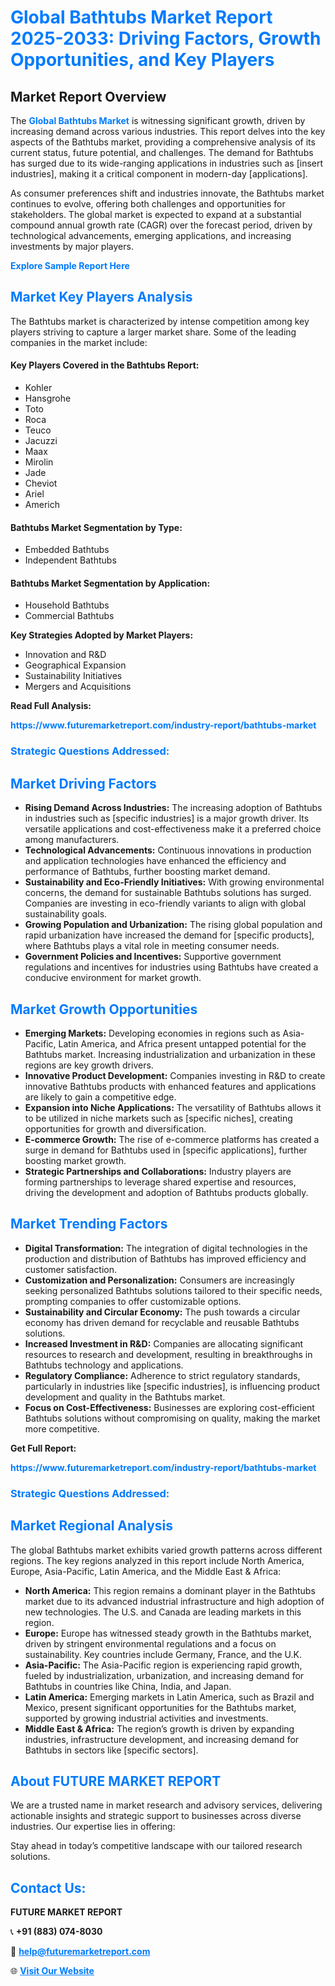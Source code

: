 <h1 style="color: #007BFF;">Global Bathtubs Market Report 2025-2033: Driving Factors, Growth Opportunities, and Key Players</h1>

<section id="overview">
<h2>Market Report Overview</h2>
<p>The <a href="https://www.futuremarketreport.com/industry-report/bathtubs-market" style="color: #007BFF; text-decoration: none;"><strong>Global Bathtubs Market</strong></a> is witnessing significant growth, driven by increasing demand across various industries. This report delves into the key aspects of the Bathtubs market, providing a comprehensive analysis of its current status, future potential, and challenges. The demand for Bathtubs has surged due to its wide-ranging applications in industries such as [insert industries], making it a critical component in modern-day [applications].</p>
<p>As consumer preferences shift and industries innovate, the Bathtubs market continues to evolve, offering both challenges and opportunities for stakeholders. The global market is expected to expand at a substantial compound annual growth rate (CAGR) over the forecast period, driven by technological advancements, emerging applications, and increasing investments by major players.</p>
</section>

<section id="overview">
<p><a href="https://www.futuremarketreport.com/request-sample/reportId=107631" style="color: #007BFF; text-decoration: none;"><strong>Explore Sample Report Here</strong></a></p>
</section>

<section id="key-players">
<h2 style="color: #007BFF;">Market Key Players Analysis</h2>
<p>The Bathtubs market is characterized by intense competition among key players striving to capture a larger market share. Some of the leading companies in the market include:</p>
<h4>Key Players Covered in the Bathtubs Report:</h4>
<ul><li>Kohler</li><li>Hansgrohe</li><li>Toto</li><li>Roca</li><li>Teuco</li><li>Jacuzzi</li><li>Maax</li><li>Mirolin</li><li>Jade</li><li>Cheviot</li><li>Ariel</li><li>Americh</li></ul>
<h4>Bathtubs Market Segmentation by Type:</h4>
<ul><li>Embedded Bathtubs</li><li>Independent Bathtubs</li></ul>

<h4>Bathtubs Market Segmentation by Application:</h4>
<ul><li>Household Bathtubs</li><li>Commercial Bathtubs</li></ul>
<p><strong>Key Strategies Adopted by Market Players:</strong></p>
<ul>
<li>Innovation and R&D</li>
<li>Geographical Expansion</li>
<li>Sustainability Initiatives</li>
<li>Mergers and Acquisitions</li>
</ul>
</section>

<section>
<p><strong>Read Full Analysis: </strong></p><a href="https://www.futuremarketreport.com/industry-report/bathtubs-market" style="color: #007BFF; text-decoration: none;"><strong>https://www.futuremarketreport.com/industry-report/bathtubs-market</strong></a>
<h3 style="color: #007BFF;">Strategic Questions Addressed:</h3>
</section>

<section id="driving-factors">
<h2 style="color: #007BFF;">Market Driving Factors</h2>
<ul>
<li><strong>Rising Demand Across Industries:</strong> The increasing adoption of Bathtubs in industries such as [specific industries] is a major growth driver. Its versatile applications and cost-effectiveness make it a preferred choice among manufacturers.</li>
<li><strong>Technological Advancements:</strong> Continuous innovations in production and application technologies have enhanced the efficiency and performance of Bathtubs, further boosting market demand.</li>
<li><strong>Sustainability and Eco-Friendly Initiatives:</strong> With growing environmental concerns, the demand for sustainable Bathtubs solutions has surged. Companies are investing in eco-friendly variants to align with global sustainability goals.</li>
<li><strong>Growing Population and Urbanization:</strong> The rising global population and rapid urbanization have increased the demand for [specific products], where Bathtubs plays a vital role in meeting consumer needs.</li>
<li><strong>Government Policies and Incentives:</strong> Supportive government regulations and incentives for industries using Bathtubs have created a conducive environment for market growth.</li>
</ul>
</section>

<section id="growth-opportunities">
<h2 style="color: #007BFF;">Market Growth Opportunities</h2>
<ul>
<li><strong>Emerging Markets:</strong> Developing economies in regions such as Asia-Pacific, Latin America, and Africa present untapped potential for the Bathtubs market. Increasing industrialization and urbanization in these regions are key growth drivers.</li>
<li><strong>Innovative Product Development:</strong> Companies investing in R&D to create innovative Bathtubs products with enhanced features and applications are likely to gain a competitive edge.</li>
<li><strong>Expansion into Niche Applications:</strong> The versatility of Bathtubs allows it to be utilized in niche markets such as [specific niches], creating opportunities for growth and diversification.</li>
<li><strong>E-commerce Growth:</strong> The rise of e-commerce platforms has created a surge in demand for Bathtubs used in [specific applications], further boosting market growth.</li>
<li><strong>Strategic Partnerships and Collaborations:</strong> Industry players are forming partnerships to leverage shared expertise and resources, driving the development and adoption of Bathtubs products globally.</li>
</ul>
</section>

<section id="trending-factors">
<h2 style="color: #007BFF;">Market Trending Factors</h2>
<ul>
<li><strong>Digital Transformation:</strong> The integration of digital technologies in the production and distribution of Bathtubs has improved efficiency and customer satisfaction.</li>
<li><strong>Customization and Personalization:</strong> Consumers are increasingly seeking personalized Bathtubs solutions tailored to their specific needs, prompting companies to offer customizable options.</li>
<li><strong>Sustainability and Circular Economy:</strong> The push towards a circular economy has driven demand for recyclable and reusable Bathtubs solutions.</li>
<li><strong>Increased Investment in R&D:</strong> Companies are allocating significant resources to research and development, resulting in breakthroughs in Bathtubs technology and applications.</li>
<li><strong>Regulatory Compliance:</strong> Adherence to strict regulatory standards, particularly in industries like [specific industries], is influencing product development and quality in the Bathtubs market.</li>
<li><strong>Focus on Cost-Effectiveness:</strong> Businesses are exploring cost-efficient Bathtubs solutions without compromising on quality, making the market more competitive.</li>
</ul>
</section>

<section>
<p><strong>Get Full Report: </strong></p><a href="https://www.futuremarketreport.com/industry-report/bathtubs-market" style="color: #007BFF; text-decoration: none;"><strong>https://www.futuremarketreport.com/industry-report/bathtubs-market</strong></a>
<h3 style="color: #007BFF;">Strategic Questions Addressed:</h3>
</section>


<section id="regional-analysis">
<h2 style="color: #007BFF;">Market Regional Analysis</h2>
<p>The global Bathtubs market exhibits varied growth patterns across different regions. The key regions analyzed in this report include North America, Europe, Asia-Pacific, Latin America, and the Middle East & Africa:</p>
<ul>
<li><strong>North America:</strong> This region remains a dominant player in the Bathtubs market due to its advanced industrial infrastructure and high adoption of new technologies. The U.S. and Canada are leading markets in this region.</li>
<li><strong>Europe:</strong> Europe has witnessed steady growth in the Bathtubs market, driven by stringent environmental regulations and a focus on sustainability. Key countries include Germany, France, and the U.K.</li>
<li><strong>Asia-Pacific:</strong> The Asia-Pacific region is experiencing rapid growth, fueled by industrialization, urbanization, and increasing demand for Bathtubs in countries like China, India, and Japan.</li>
<li><strong>Latin America:</strong> Emerging markets in Latin America, such as Brazil and Mexico, present significant opportunities for the Bathtubs market, supported by growing industrial activities and investments.</li>
<li><strong>Middle East & Africa:</strong> The region’s growth is driven by expanding industries, infrastructure development, and increasing demand for Bathtubs in sectors like [specific sectors].</li>
</ul>
</section>

<footer>
<h2 style="color: #007BFF;">About FUTURE MARKET REPORT</h2>
<p>We are a trusted name in market research and advisory services, delivering actionable insights and strategic support to businesses across diverse industries. Our expertise lies in offering:</p>

<p>Stay ahead in today’s competitive landscape with our tailored research solutions.</p>

<h2 style="color: #007BFF;">Contact Us:</h2>
<p><strong>FUTURE MARKET REPORT</strong></p>
<p>📞 <strong>+91 (883) 074-8030</strong></p>
<p>📧 <strong><a href="mailto:help@futuremarketreport.com" style="color: #007BFF;">help@futuremarketreport.com</a></strong></p>
<p>🌐 <strong><a href="https://www.futuremarketreport.com/" style="color: #007BFF;">Visit Our Website</a></strong></p>
</footer>